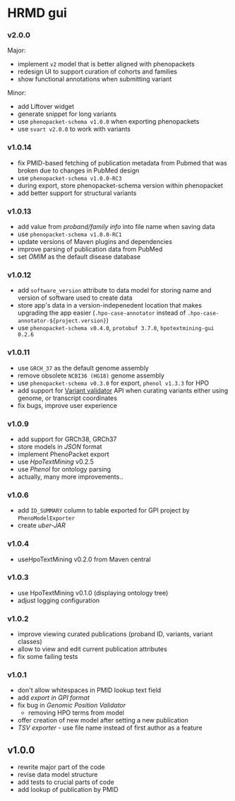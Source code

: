 # HRMD gui

### v2.0.0

Major:
- implement `v2` model that is better aligned with phenopackets
- redesign UI to support curation of cohorts and families 
- show functional annotations when submitting variant

Minor:
- add Liftover widget
- generate snippet for long variants
- use `phenopacket-schema v1.0.0` when exporting phenopackets
- use `svart v2.0.0` to work with variants

### v1.0.14

- fix PMID-based fetching of publication metadata from Pubmed that was broken due to changes in PubMed design
- use `phenopacket-schema v1.0.0-RC3`
- during export, store phenopacket-schema version within phenopacket
- add better support for structural variants

### v1.0.13

- add value from *proband/family info* into file name when saving data
- use `phenopacket-schema v1.0.0-RC1`
- update versions of Maven plugins and dependencies
- improve parsing of publication data from PubMed
- set *OMIM* as the default disease database  

### v1.0.12
- add `software_version` attribute to data model for storing name and version of software used to create data
- store app's data in a version-indepenedent location that makes upgrading the app easier (`.hpo-case-annotator` instead of `.hpo-case-annotator-${project.version}`)
- use `phenopacket-schema v0.4.0`, `protobuf 3.7.0`, `hpotextmining-gui 0.2.6`

### v1.0.11
- use `GRCH_37` as the default genome assembly
- remove obsolete `NCBI36 (HG18)` genome assembly
- use `phenopacket-schema v0.3.0` for export, `phenol v1.3.3` for HPO
- add support for [Variant validator](https://variantvalidator.org/) API when curating variants either using genome, or transcript coordinates
- fix bugs, improve user experience

### v1.0.9
- add support for GRCh38, GRCh37
- store models in *JSON* format
- implement PhenoPacket export
- use *HpoTextMining* v0.2.5
- use *Phenol* for ontology parsing
- actually, many more improvements..

### v1.0.6
- add `ID_SUMMARY` column to table exported for GPI project by `PhenoModelExporter`
- create *uber-JAR*

### v1.0.4
- useHpoTextMining v0.2.0 from Maven central

### v1.0.3
- use HpoTextMining v0.1.0 (displaying ontology tree)
- adjust logging configuration

### v1.0.2
- improve viewing curated publications (proband ID, variants, variant classes)
- allow to view and edit current publication attributes
- fix some failing tests

### v1.0.1
- don't allow whitespaces in PMID lookup text field
- add *export in GPI format*
- fix bug in *Genomic Position Validator*
    - removing HPO terms from model
- offer creation of new model after setting a new publication
- *TSV exporter* - use file name instead of first author as a feature

## v1.0.0
- rewrite major part of the code
- revise data model structure
- add tests to crucial parts of code
- add lookup of publication by PMID
